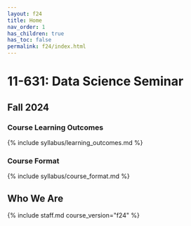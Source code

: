 ```yaml
---
layout: f24
title: Home
nav_order: 1
has_children: true
has_toc: false
permalink: f24/index.html
---
```


# 11-631: Data Science Seminar

## Fall 2024

### Course Learning Outcomes

{% include syllabus/learning_outcomes.md %}

### Course Format

{% include syllabus/course_format.md %}

## Who We Are

{% include staff.md course_version="f24" %}
